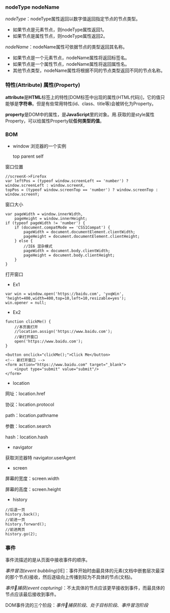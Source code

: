 ### nodeType nodeName
*nodeType*：nodeType属性返回以数字值返回指定节点的节点类型。

* 如果节点是元素节点，则nodeType属性返回1。
* 如果节点是属性节点，则nodeType属性返回2。

*nodeName*：nodeName属性可依据节点的类型返回其名称。
* 如果节点是一个元素节点，nodeName属性将返回标签名。
* 如果节点是一个属性节点，nodeName属性将返回属性名。
* 其他节点类型，nodeName属性将根据不同的节点类型返回不同的节点名称。

### 特性(Attribute) 属性(Property)
**attribute**是**HTML**标签上的特性[DOM标签中出现的属性(HTML代码)]，它的值只能够是**字符串**。但是有些常用特性(id、class、title等)会被转化为Property。

**property**是DOM中的属性，是**JavaScript**里的对象。用.获取的是style属性Property，可以给属性Property赋**任何类型的值**。

### BOM
* window
    浏览器的一个实例

    top parent self

窗口位置

````
//screenX->Firefox
var leftPos = (typeof window.screenLeft == 'number') ? window.screenLeft : window.screenX,
topPos = (typeof window.screenTop == 'number') ? window.screenTop : window.screenY;
````

窗口大小

````
var pageWidth = window.innerWidth,
    pageHeight = window.innerHeight;
if (typeof pageWidth != 'number') {
    if (document.compatMode == 'CSS1Compat') {
        pageWidth = document.documentElement.clientWidth;
        pageHeight = document.documentElement.clientHeight;
    } else {
        //IE6 混杂模式
        pageWidth = document.body.clientWidth;
        pageHeight = document.body.clientHeight;
    }
}
````

打开窗口

* Ex1

````
var win = window.open('https://baidu.com', 'yxqWin', 'height=400,width=400,top=10,left=10,resizable=yes');
win.opener = null;
````

* Ex2

````
function clickMe() {
    //本页面打开
    //location.assign('https://www.baidu.com');
    //新打开窗口
    open('https://www.baidu.com');
}

<button onclick="clickMe();">Click Me</button>
<!-- 新打开窗口 -->
<form action="https://www.baidu.com" target="_blank">
    <input type="submit" value="submit"/>
</form>
````

* location

网址：location.href

协议：location.protocol

path：location.pathname

参数：location.search

hash：location.hash

* navigator

获取浏览器特 navigator.userAgent

* screen

屏幕的宽度：screen.width

屏幕的高度：screen.height

* history

````
//后退一页
history.back();
//前进一页
history.forward();
//前进两页
history.go(2);
````

### 事件

事件流描述的是从页面中接收事件的顺序。

*事件冒泡(event bubbling)*[IE]：事件开始时由最具体的元素(文档中嵌套层次最深的那个节点)接收，然后逐级向上传播到较为不具体的节点(文档)。

*事件捕获(event capturing)*：不太具体的节点应该更早接收到事件，而最具体的节点应该最后接收到事件。

DOM事件流的三个阶段：*事件捕获阶段*、*处于目标阶段*、*事件冒泡阶段*

